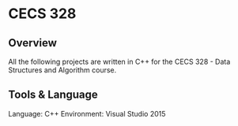 # CECS 328
## Overview
All the following projects are written in C++ for the CECS 328 - Data Structures and Algorithm course.
## Tools & Language
Language: C++
Environment: Visual Studio 2015
